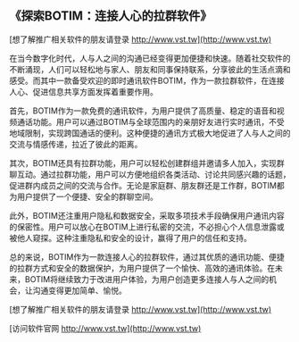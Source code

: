## **《探索BOTIM：连接人心的拉群软件》**

[想了解推广相关软件的朋友请登录 http://www.vst.tw](http://www.vst.tw)

在当今数字化时代，人与人之间的沟通已经变得更加便捷和快速。随着社交软件的不断涌现，人们可以轻松地与家人、朋友和同事保持联系，分享彼此的生活点滴和感受。而其中一款备受欢迎的即时通讯软件BOTIM，作为一款拉群软件，在连接人心、促进信息共享方面发挥着重要作用。

首先，BOTIM作为一款免费的通讯软件，为用户提供了高质量、稳定的语音和视频通话功能。用户可以通过BOTIM与全球范围内的亲朋好友进行实时通讯，不受地域限制，实现跨国通话的便利。这种便捷的通讯方式极大地促进了人与人之间的交流与情感传递，拉近了彼此的距离。

其次，BOTIM还具有拉群功能，用户可以轻松创建群组并邀请多人加入，实现群聊互动。通过拉群功能，用户可以方便地组织各类活动、讨论共同感兴趣的话题，促进群内成员之间的交流与合作。无论是家庭群、朋友群还是工作群，BOTIM都为用户提供了一个便捷、安全的群聊空间。

此外，BOTIM还注重用户隐私和数据安全，采取多项技术手段确保用户通讯内容的保密性。用户可以放心在BOTIM上进行私密的交流，不必担心个人信息泄露或被他人窥探。这种注重隐私和安全的设计，赢得了用户的信任和支持。

总的来说，BOTIM作为一款连接人心的拉群软件，通过其优质的通讯功能、便捷的拉群方式和安全的数据保护，为用户提供了一个愉快、高效的通讯体验。在未来，BOTIM将继续致力于改进用户体验，为用户创造更多连接人与人之间的机会，让沟通变得更加简单、愉悦。

[想了解推广相关软件的朋友请登录 http://www.vst.tw](http://www.vst.tw)


[访问软件官网 http://www.vst.tw](http://www.vst.tw)
